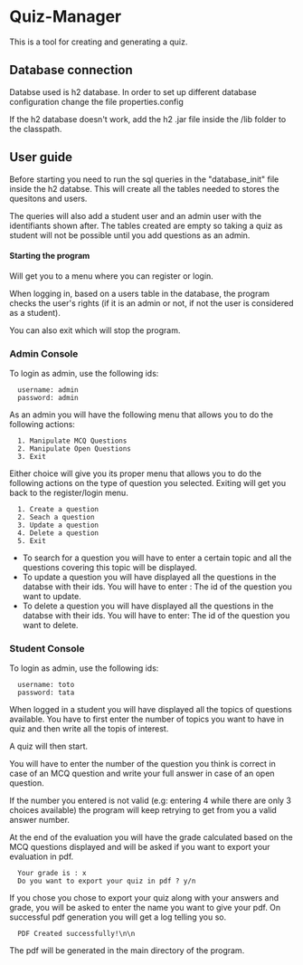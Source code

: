 # Quiz-Manager

This is a tool for creating and generating a quiz.

## Database connection

Databse used is h2 database.
In order to set up different database configuration change the file properties.config

If the h2 database doesn't work, add the h2 .jar file inside the /lib folder to the classpath.


## User guide

Before starting you need to run the sql queries in the "database_init" file inside the h2 databse. This will create all the tables needed to stores the quesitons and users. 

The queries will also add a student user and an admin user with the identifiants shown after. The tables created are empty so taking a quiz as student will not be possible until you add questions as an admin.

#### Starting the program 

Will get you to a menu where you can register or login. 

When logging in, based on a users table in the database, the program checks the user's rights (if it is an admin or not, if not the user is considered as a student).

You can also exit which will stop the program.

### Admin Console

To login as admin, use the following ids:

```
  username: admin
  password: admin
```

As an admin you will have the following menu that allows you to do the following actions: 

```
  1. Manipulate MCQ Questions
  2. Manipulate Open Questions
  3. Exit
```

Either choice will give you its proper menu that allows you to do the following actions on the type of question 
you selected.
Exiting will get you back to the register/login menu.

```
  1. Create a question
  2. Seach a question
  3. Update a question
  4. Delete a question
  5. Exit
```

- To search for a question you will have to enter a certain topic and all the questions covering this topic will be displayed.
- To update a question you will have displayed all the questions in the databse with their ids. You will have to enter :
  The id of the question you want to update.
- To delete a question you will have displayed all the questions in the databse with their ids. You will have to enter: 
  The id of the question you want to delete.



### Student Console

To login as admin, use the following ids:

```
  username: toto
  password: tata
```

When logged in a student you will have displayed all the topics of questions available. You have to first enter the 
number of topics you want to have in quiz
and then write all the topis of interest.

A quiz will then start.

You will have to enter the number of the question you think is correct in case of an MCQ question and write your full answer in case of an open question.

If the number you entered is not valid (e.g: entering 4 while there are only 3 choices available) the program will keep retrying to get from you a valid answer number.

At the end of the evaluation you will have the grade calculated based on the MCQ questions displayed and will be asked if you want to export your evaluation in pdf.

```
  Your grade is : x
  Do you want to export your quiz in pdf ? y/n
```

If you chose you chose to export your quiz along with your answers and grade, you will be asked to enter the name you want to give your pdf. On successful pdf generation you will get a log telling you so.

```
  PDF Created successfully!\n\n
```

The pdf will be generated in the main directory of the program.
